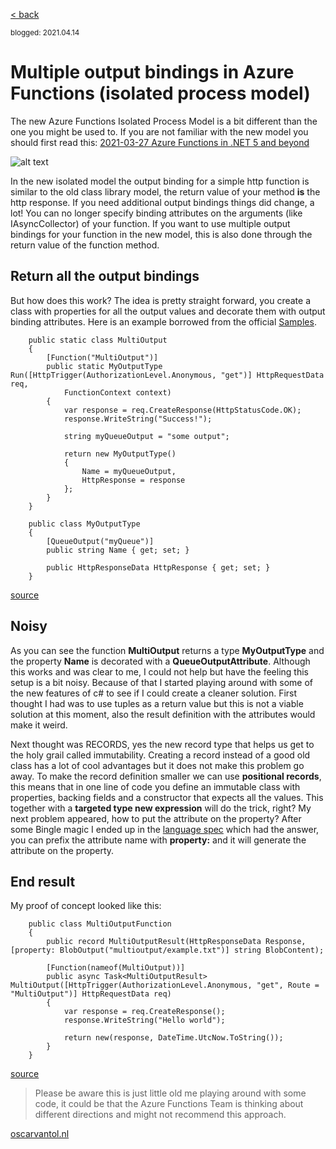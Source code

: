 [< back](index)

<sub>blogged: 2021.04.14</sub>

# Multiple output bindings in Azure Functions (isolated process model)

The new Azure Functions Isolated Process Model is a bit different than the one you might be used to. If you are not familiar with the new model you should first read this: [2021-03-27 Azure Functions in .NET 5 and beyond](https://dev.to/oscarvantol/azure-functions-in-net-5-and-beyond-26d6)

![alt text](https://oscarvantol.nl/assets/blog-af5/azure-functions-logo-color-raster.png "Azure Functions")

In the new isolated model the output binding for a simple http function is similar to the old class library model, the return value of your method **is** the http response. If you need additional output bindings things did change, a lot! You can no longer specify binding attributes on the arguments (like IAsyncCollector) of your function. If you want to use multiple output bindings for your function in the new model, this is also done through the return value of the function method. 

## Return all the output bindings
But how does this work? The idea is pretty straight forward, you create a class with properties for all the output values and decorate them with output binding attributes. Here is an example borrowed from the official [Samples](https://github.com/Azure/azure-functions-dotnet-worker/tree/main/samples).


```
    public static class MultiOutput
    {
        [Function("MultiOutput")]
        public static MyOutputType Run([HttpTrigger(AuthorizationLevel.Anonymous, "get")] HttpRequestData req,
            FunctionContext context)
        {
            var response = req.CreateResponse(HttpStatusCode.OK);
            response.WriteString("Success!");

            string myQueueOutput = "some output";

            return new MyOutputType()
            {
                Name = myQueueOutput,
                HttpResponse = response
            };
        }
    }

    public class MyOutputType
    {
        [QueueOutput("myQueue")]
        public string Name { get; set; }

        public HttpResponseData HttpResponse { get; set; }
    }
```
[source](https://github.com/Azure/azure-functions-dotnet-worker/blob/main/samples/Extensions/MultiOutput/MultiOutput.cs)

## Noisy

As you can see the function **MultiOutput** returns a type **MyOutputType** and the property **Name** is decorated with a **QueueOutputAttribute**. Although this works and was clear to me, I could not help but have the feeling this setup is a bit noisy. Because of that I started playing around with some of the new features of c# to see if I could create a cleaner solution. First thought I had was to use tuples as a return value but this is not a viable solution at this moment, also the result definition with the attributes would make it weird.

Next thought was RECORDS, yes the new record type that helps us get to the holy grail called immutability. Creating a record instead of a good old class has a lot of cool advantages but it does not make this problem go away. To make the record definition smaller we can use **positional records**, this means that in one line of code you define an immutable class with properties, backing fields and a constructor that expects all the values. This together with a **targeted type new expression** will do the trick, right? My next problem appeared, how to put the attribute on the property? After some Bingle magic I ended up in the [language spec](https://docs.microsoft.com/en-us/dotnet/csharp/language-reference/proposals/csharp-9.0/records#properties) which had the answer, you can prefix the attribute name with **property:** and it will generate the attribute on the property. 

## End result
My proof of concept looked like this:

```
    public class MultiOutputFunction
    {
        public record MultiOutputResult(HttpResponseData Response, [property: BlobOutput("multioutput/example.txt")] string BlobContent);

        [Function(nameof(MultiOutput))]
        public async Task<MultiOutputResult> MultiOutput([HttpTrigger(AuthorizationLevel.Anonymous, "get", Route = "MultiOutput")] HttpRequestData req)
        {
            var response = req.CreateResponse();
            response.WriteString("Hello world");

            return new(response, DateTime.UtcNow.ToString());
        }
    }
```
[source](https://github.com/oscarvantol/azure-functions-dotnet5-examples/blob/main/ExampleFunction/MultiOutputFunction.cs)

> Please be aware this is just little old me playing around with some code, it could be that the Azure Functions Team is thinking about different directions and might not recommend this approach. 


[oscarvantol.nl](https://oscarvantol.nl)
